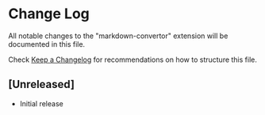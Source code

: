# Change Log
All notable changes to the "markdown-convertor" extension will be documented in this file.

Check [Keep a Changelog](http://keepachangelog.com/) for recommendations on how to structure this file.

## [Unreleased]
- Initial release